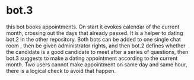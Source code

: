 # bot.3
this bot books appointments. On start it evokes calendar of the current month, crossing out the days that already passed. It is a helper to dating bot.2 in the other repository. Both bots can be added to one single chat room , then be given administrator rights, and then bot.2 defines whether the candidate is a good candidate to meet after a series of questions, then bot.3 suggests to make a dating appointment according to the current month. Two users cannot make appointment on same day and same hour, there is a logical check to avoid that happen.

